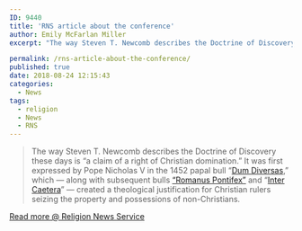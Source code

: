 ```yaml
---
ID: 9440
title: 'RNS article about the conference'
author: Emily McFarlan Miller
excerpt: "The way Steven T. Newcomb describes the Doctrine of Discovery these days is 'a claim of a right of Christian domination.' It was first expressed by Pope Nicholas V in the 1452 papal bull Dum Diversas, which — along with subsequent bulls Romanus Pontifex and Inter Caetera — created a theological justification for Christian rulers seizing the property and possessions of non-Christians"

permalink: /rns-article-about-the-conference/
published: true
date: 2018-08-24 12:15:43
categories:
  - News
tags:
  - religion
  - News
  - RNS
---
```

> The way Steven T. Newcomb describes the Doctrine of Discovery these days is “a claim of a right of Christian domination.” It was first expressed by Pope Nicholas V in the 1452 papal bull “[Dum Diversas](/dum-Diversas/),” which — along with subsequent bulls [“Romanus Pontifex”](/the-bull-romanus-pontifex-nicholas-v/) and “[Inter Caetera](/inter-caetera/)” — created a theological justification for Christian rulers seizing the property and possessions of non-Christians.

[Read more @ Religion News Service](https://religionnews.com/2018/08/22/denominations-repent-for-native-american-land-grabs/)
